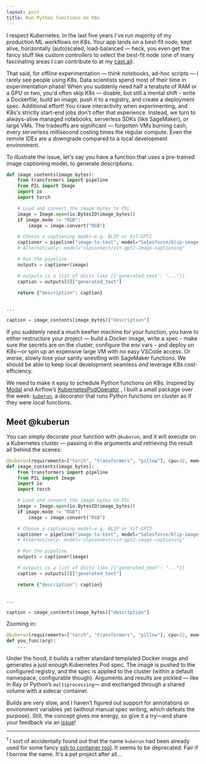 ```yaml
---
layout: post
title: Run Python functions on K8s
---
```

I respect Kubernetes. In the last five years I've run majority of my production ML workflows on K8s. Your app lands on a best-fit node, kept alive, horizontally (auto)scaled, load-balanced — heck, you even get the fancy stuff like custom controllers to select the best-fit node (one of many fascinating areas I can contribute to at my [cast.ai](https://cast.ai/)).

That said, for offline experimentation — think notebooks, ad-hoc scripts — I rarely see people using K8s. Data scientists spend most of their time in experimentation phase! When you suddenly need half a terabyte of RAM or a GPU or two, you'd often skip K8s — doable, but still a mental shift - write a Dockerfile, build an image, push it to a registry, and create a deployment spec. Additional effort! You crave interactivity when experimenting, and K8s's strictly start-end jobs don't offer that experience. Instead, we turn to always-alive managed notebooks, serverless SDKs (like SageMaker), or large VMs. The tradeoffs are significant — forgotten VMs burning cash, every serverless millisecond costing times the regular compute. Even the remote IDEs are a downgrade compared to a local development environment.

To illustrate the issue, let's say you have a function that uses a pre-trained image captioning model, to generate descriptions. 

```python
def image_contents(image_bytes):
    from transformers import pipeline
    from PIL import Image
    import io
    import torch

    # Load and convert the image bytes to PIL
    image = Image.open(io.BytesIO(image_bytes))
    if image.mode != "RGB":
        image = image.convert("RGB")

    # Choose a captioning model—e.g. BLIP or ViT‑GPT2
    captioner = pipeline("image-to-text", model="Salesforce/blip-image-captioning-base")
    # Alternatively: model="nlpconnect/vit-gpt2-image-captioning"

    # Run the pipeline
    outputs = captioner(image)

    # outputs is a list of dicts like [{'generated_text': "..."}]
    caption = outputs[0]["generated_text"]

    return {"description": caption}


...

caption = image_contents(image_bytes)["description"]
```

If you suddenly need a much beefier machine for your function, you have to either restructure your project — build a Docker image, write a spec - make sure the secrets are on the cluster, configure the env vars - and deploy on K8s—or spin up an expensive large VM with no easy VSCode access. Or worse, slowly lose your sanity wrestling with SageMaker functions. We should be able to keep local development seamless _and_ leverage K8s cost-efficiency.

We need to make it easy to schedule Python functions on K8s. Inspired by [Modal](https://modal.com) and Airflow’s [KubernetesPodOperator](https://airflow.apache.org/docs/apache-airflow-providers-cncf-kubernetes/stable/operators.html#kubernetespodoperator) ,  I built a small package over the week: [`kuberun`](https://github.com/astronautas/kuberun), a decorator that runs Python functions on cluster as if they were local functions.
## Meet @kuberun

You can simply decorate your function with `@kuberun`, and it will execute on a Kubernetes cluster — passing in the arguments and retrieving the result all behind the scenes:

```python
@kuberun(requirements=["torch", "transformers", "pillow"], cpu=32, mem="64Gi")
def image_contents(image_bytes):
    from transformers import pipeline
    from PIL import Image
    import io
    import torch

    # Load and convert the image bytes to PIL
    image = Image.open(io.BytesIO(image_bytes))
    if image.mode != "RGB":
        image = image.convert("RGB")

    # Choose a captioning model—e.g. BLIP or ViT‑GPT2
    captioner = pipeline("image-to-text", model="Salesforce/blip-image-captioning-base")
    # Alternatively: model="nlpconnect/vit-gpt2-image-captioning"

    # Run the pipeline
    outputs = captioner(image)

    # outputs is a list of dicts like [{'generated_text': "..."}]
    caption = outputs[0]["generated_text"]

    return {"description": caption}


...

caption = image_contents(image_bytes)["description"]
```

Zooming in:
```python
@kuberun(requirements=["torch", "transformers", "pillow"], cpu=32, mem="64Gi")
def you_func(arg):
    ...
```

Under the hood, it builds a rather standard templated Docker image and generates a just enough Kubernetes Pod spec. The image is pushed to the configured registry, and the spec is applied to the cluster (within a default namespace, configurable though). Arguments and results are pickled — like in Ray or Python’s `multiprocessing`— and exchanged through a shared volume with a sidecar container.

Builds are very slow, and I haven’t figured out support for annotations or environment variables yet (without manual spec writing, which defeats the purpose). Still, the concept gives me energy, so give it a try—and share your feedback via an [issue](https://github.com/astronautas/run_on_k8s/issues)! 

<hr>

<sup>1</sup>  I sort of accidentally found out that the name `kuberun` had been already used for some fancy [ssh to container tool](https://github.com/ContainerSSH/kuberun). It seems to be deprecated. Fair if I borrow the name. It's a pet project after all...
